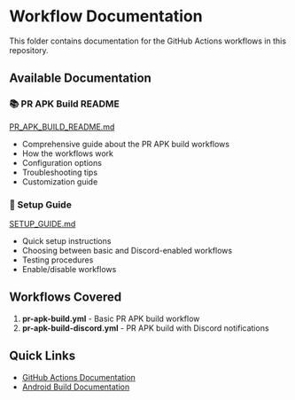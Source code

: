 # Workflow Documentation

This folder contains documentation for the GitHub Actions workflows in this repository.

## Available Documentation

### 📚 PR APK Build README
[PR_APK_BUILD_README.md](PR_APK_BUILD_README.md)
- Comprehensive guide about the PR APK build workflows
- How the workflows work
- Configuration options
- Troubleshooting tips
- Customization guide

### 🚀 Setup Guide
[SETUP_GUIDE.md](SETUP_GUIDE.md)
- Quick setup instructions
- Choosing between basic and Discord-enabled workflows
- Testing procedures
- Enable/disable workflows

## Workflows Covered

1. **pr-apk-build.yml** - Basic PR APK build workflow
2. **pr-apk-build-discord.yml** - PR APK build with Discord notifications

## Quick Links

- [GitHub Actions Documentation](https://docs.github.com/en/actions)
- [Android Build Documentation](https://developer.android.com/studio/build)